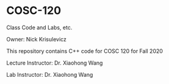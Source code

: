 # COSC-120
Class Code and Labs, etc.

Owner: Nick Krisulevicz

This repository contains C++ code for COSC 120 for Fall 2020

Lecture Instructor: Dr. Xiaohong Wang

Lab Instructor: Dr. Xiaohong Wang
